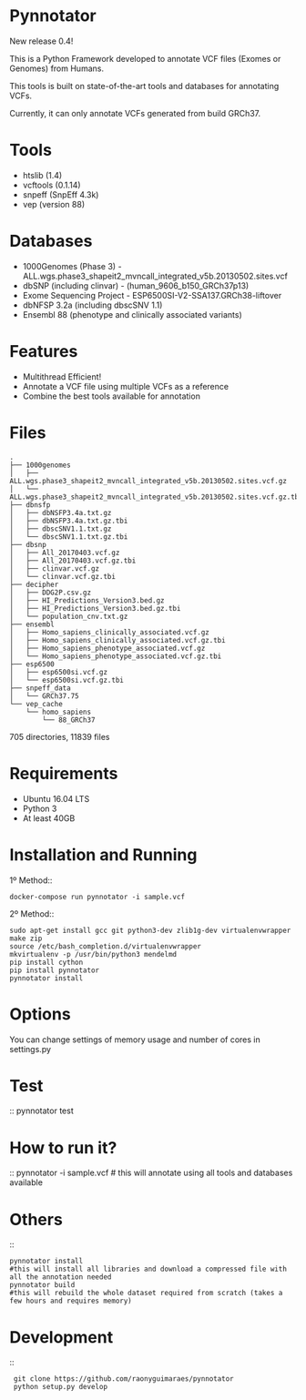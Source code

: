 # Pynnotator

New release 0.4!

This is a Python Framework developed to annotate VCF files (Exomes or Genomes) from Humans.

This tools is built on state-of-the-art tools and databases for annotating VCFs.

Currently, it can only annotate VCFs generated from build GRCh37.


Tools
=====

- htslib (1.4)
- vcftools (0.1.14)
- snpeff (SnpEff 4.3k)
- vep (version 88)

Databases
=========

- 1000Genomes (Phase 3) - ALL.wgs.phase3_shapeit2_mvncall_integrated_v5b.20130502.sites.vcf 
- dbSNP (including clinvar) - (human_9606_b150_GRCh37p13)
- Exome Sequencing Project - ESP6500SI-V2-SSA137.GRCh38-liftover
- dbNFSP 3.2a (including dbscSNV 1.1)
- Ensembl 88 (phenotype and clinically associated variants)

Features
========

- Multithread Efficient!
- Annotate a VCF file using multiple VCFs as a reference
- Combine the best tools available for annotation

Files
=====


    .
    ├── 1000genomes
    │   ├── ALL.wgs.phase3_shapeit2_mvncall_integrated_v5b.20130502.sites.vcf.gz
    │   └── ALL.wgs.phase3_shapeit2_mvncall_integrated_v5b.20130502.sites.vcf.gz.tbi
    ├── dbnsfp
    │   ├── dbNSFP3.4a.txt.gz
    │   ├── dbNSFP3.4a.txt.gz.tbi
    │   ├── dbscSNV1.1.txt.gz
    │   └── dbscSNV1.1.txt.gz.tbi
    ├── dbsnp
    │   ├── All_20170403.vcf.gz
    │   ├── All_20170403.vcf.gz.tbi
    │   ├── clinvar.vcf.gz
    │   └── clinvar.vcf.gz.tbi
    ├── decipher
    │   ├── DDG2P.csv.gz
    │   ├── HI_Predictions_Version3.bed.gz
    │   ├── HI_Predictions_Version3.bed.gz.tbi
    │   └── population_cnv.txt.gz
    ├── ensembl
    │   ├── Homo_sapiens_clinically_associated.vcf.gz
    │   ├── Homo_sapiens_clinically_associated.vcf.gz.tbi
    │   ├── Homo_sapiens_phenotype_associated.vcf.gz
    │   └── Homo_sapiens_phenotype_associated.vcf.gz.tbi
    ├── esp6500
    │   ├── esp6500si.vcf.gz
    │   └── esp6500si.vcf.gz.tbi
    ├── snpeff_data
    │   └── GRCh37.75
    └── vep_cache
        └── homo_sapiens
            └── 88_GRCh37

705 directories, 11839 files

Requirements
============

- Ubuntu 16.04 LTS
- Python 3
- At least 40GB

Installation and Running
========================

1º Method::

    docker-compose run pynnotator -i sample.vcf

2º Method::

    sudo apt-get install gcc git python3-dev zlib1g-dev virtualenvwrapper make zip
    source /etc/bash_completion.d/virtualenvwrapper
    mkvirtualenv -p /usr/bin/python3 mendelmd
    pip install cython
    pip install pynnotator
    pynnotator install



Options
=======

You can change settings of memory usage and number of cores in settings.py

Test
====
::
    pynnotator test

How to run it?
==============
::
    pynnotator -i sample.vcf
    # this will annotate using all tools and databases available

Others
======

::

    pynnotator install
    #this will install all libraries and download a compressed file with all the annotation needed
    pynnotator build
    #this will rebuild the whole dataset required from scratch (takes a few hours and requires memory)

Development
===========

::

     git clone https://github.com/raonyguimaraes/pynnotator
     python setup.py develop